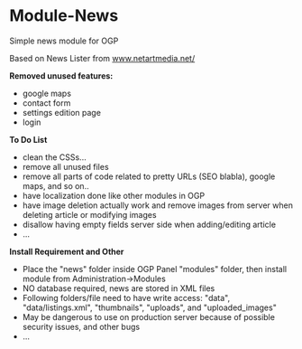 # Module-News
Simple news module for OGP

Based on News Lister from www.netartmedia.net/

**Removed unused features:**
- google maps
- contact form
- settings edition page
- login

**To Do List**
- clean the CSSs...
- remove all unused files
- remove all parts of code related to pretty URLs (SEO blabla), google maps, and so on..
- have localization done like other modules in OGP
- have image deletion actually work and remove images from server when deleting article or modifying images
- disallow having empty fields server side when adding/editing article
- ...

**Install Requirement and Other**
- Place the "news" folder inside OGP Panel "modules" folder, then install module from Administration->Modules
- NO database required, news are stored in XML files
- Following folders/file need to have write access: "data", "data/listings.xml", "thumbnails", "uploads", and "uploaded_images"
- May be dangerous to use on production server because of possible security issues, and other bugs
- ...
